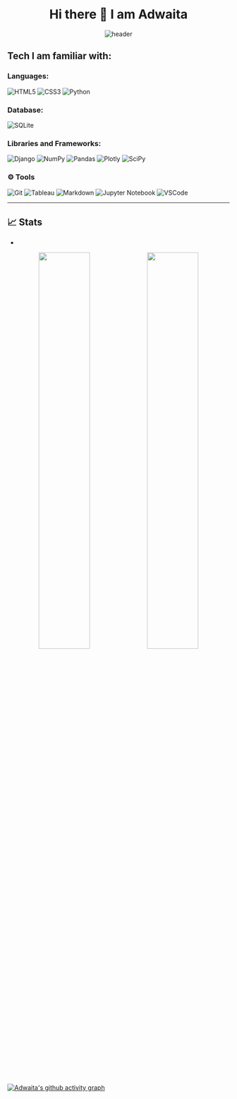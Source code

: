 <h1 align = "center"> Hi there 👋    I am Adwaita </h1>

<!-- 
- 🔭 I’m currently working on ...
- 🌱 I’m currently learning ...
- 👯 I’m looking to collaborate on ...
- 🤔 I’m looking for help with ...
- 💬 Ask me about ...
- 📫 How to reach me: ...
- 😄 Pronouns: ...
- ⚡ Fun fact: ...
-->
<div align="center">
  <img src="https://github.com/adwaita-patil/adwaita-patil/blob/master/images/header.gif" alt="header"/>
</div>

## Tech I am familiar with:
### Languages: 

![HTML5](https://img.shields.io/badge/-HTML5-E34F26?style=for-the-badge&logo=html5&logoColor=white)
![CSS3](https://img.shields.io/badge/-CSS3-1572B6?style=for-the-badge&logo=css3)
![Python](https://img.shields.io/badge/python-3670A0?style=for-the-badge&logo=python&logoColor=ffdd54)
<!---![Java](https://img.shields.io/badge/java-%23ED8B00.svg?style=for-the-badge&logo=java&logoColor=white)
![Dart](https://img.shields.io/badge/dart-%230175C2.svg?style=for-the-badge&logo=dart&logoColor=white)--->

### Database:

![SQLite](https://img.shields.io/badge/-SQLite-d7a9e3?style=for-the-badge&logo=sqlite&logoColor=black)
<!---![MongoDB](https://img.shields.io/badge/-MongoDB-97bc62?style=for-the-badge&logo=mongodb)--->

### Libraries and Frameworks:

![Django](https://img.shields.io/badge/django-%23092E20.svg?style=for-the-badge&logo=django&logoColor=white)
![NumPy](https://img.shields.io/badge/numpy-%23013243.svg?style=for-the-badge&logo=numpy&logoColor=white)
![Pandas](https://img.shields.io/badge/pandas-%23150458.svg?style=for-the-badge&logo=pandas&logoColor=white)
![Plotly](https://img.shields.io/badge/Plotly-%233F4F75.svg?style=for-the-badge&logo=plotly&logoColor=white)
![SciPy](https://img.shields.io/badge/SciPy-%230C55A5.svg?style=for-the-badge&logo=scipy&logoColor=%white)
<!---![Flutter](https://img.shields.io/badge/Flutter-%2302569B.svg?style=for-the-badge&logo=Flutter&logoColor=white)
![Bootstrap](https://img.shields.io/badge/-Bootstrap-cbce91?style=for-the-badge&logo=bootstrap)--->



### ⚙️ Tools

![Git](https://img.shields.io/badge/git%20-%23F05033.svg?&style=for-the-badge&logo=git&logoColor=white)
![Tableau](https://img.shields.io/badge/tableau-2c5080?style=for-the-badge&logo=tableau&logoColor=%23F05033)
![Markdown](https://img.shields.io/badge/markdown-%23000000.svg?&style=for-the-badge&logo=markdown&logoColor=white)
![Jupyter Notebook](https://img.shields.io/badge/jupyter-white.svg?style=for-the-badge&logo=jupyter&logoColor=orange)
![VSCode](https://img.shields.io/badge/-vscode-00a8e8?style=for-the-badge&logo=visual-studio-code)






_______

## 📈 Stats


-

<p align="center">
	
  <img width="48%" src="https://github-readme-stats.vercel.app/api?username=adwaita-patil&show_icons=true&theme=tokyonight" />
  <img width="48%" src="https://github-readme-streak-stats.herokuapp.com/?user=adwaita-patil&theme=tokyonight" />
</p>





[![Adwaita's github activity graph](https://activity-graph.herokuapp.com/graph?username=adwaita-patil&theme=xcode)](https://git.io/adwaita-patil)
